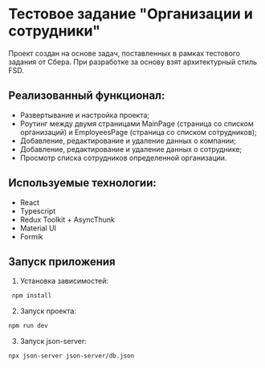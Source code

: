 # Тестовое задание "Организации и сотрудники"

Проект создан на основе задач, поставленных в рамках тестового задания от Сбера. При разработке за основу взят архитектурный стиль FSD.

## Реализованный функционал:

- Развертывание и настройка проекта;
- Роутинг между двумя страницами MainPage (страница со списком организаций) и EmployeesPage (страница со списком сотрудников);
- Добавление, редактирование и удаление данных о компании;
- Добавление, редактирование и удаление данных о сотруднике;
- Просмотр списка сотрудников определенной организации.

## Используемые технологии:

- React
- Typescript
- Redux Toolkit + AsyncThunk
- Material UI
- Formik

## Запуск приложения

1. Установка зависимостей:
```sh
 npm install
```
2. Запуск проекта:
```sh
npm run dev
```
3. Запуск json-server: 
```sh
npx json-server json-server/db.json
```
